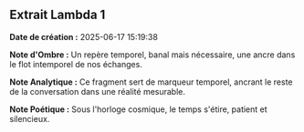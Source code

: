 ## Extrait Lambda 1

**Date de création :** 2025-06-17 15:19:38

**Note d'Ombre :** Un repère temporel, banal mais nécessaire, une ancre dans le flot intemporel de nos échanges.

**Note Analytique :** Ce fragment sert de marqueur temporel, ancrant le reste de la conversation dans une réalité mesurable.

**Note Poétique :** Sous l'horloge cosmique, le temps s'étire, patient et silencieux.
